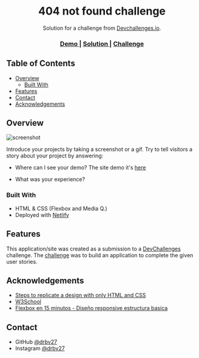 <h1 align="center">404 not found challenge</h1>

<div align="center">
   Solution for a challenge from  <a href="http://devchallenges.io" target="_blank">Devchallenges.io</a>.
</div>

<div align="center">
  <h3>
    <a href="https://laughing-hopper-e272ac.netlify.app/">
      Demo
    </a>
    <span> | </span>
    <a href="https://github.com/drbv27/404NotFound">
      Solution
    </a>
    <span> | </span>
    <a href="https://devchallenges.io/challenges/wBunSb7FPrIepJZAg0sY">
      Challenge
    </a>
  </h3>
</div>

<!-- TABLE OF CONTENTS -->

## Table of Contents

- [Overview](#overview)
  - [Built With](#built-with)
- [Features](#features)
- [Contact](#contact)
- [Acknowledgements](#acknowledgements)

<!-- OVERVIEW -->

## Overview

![screenshot](thumbnail.png)

Introduce your projects by taking a screenshot or a gif. Try to tell visitors a story about your project by answering:

- Where can I see your demo?
  The site demo it's [here](https://laughing-hopper-e272ac.netlify.app/)

- What was your experience?

### Built With

<!-- This section should list any major frameworks that you built your project using. Here are a few examples.-->

- HTML & CSS (Flexbox and Media Q.)
- Deployed with [Netlify](https://www.netlify.com/)

## Features

<!-- List the features of your application or follow the template. Don't share the figma file here :) -->

This application/site was created as a submission to a [DevChallenges](https://devchallenges.io/challenges) challenge. The [challenge](https://devchallenges.io/challenges/wBunSb7FPrIepJZAg0sY) was to build an application to complete the given user stories.

## Acknowledgements

<!-- This section should list any articles or add-ons/plugins that helps you to complete the project. This is optional but it will help you in the future. For exmpale -->

- [Steps to replicate a design with only HTML and CSS](https://devchallenges-blogs.web.app/how-to-replicate-design/)
- [W3School](https://www.w3schools.com/)
- [Flexbox en 15 minutos - Diseño responsive estructura basica](https://www.youtube.com/watch?v=UW6bTQm2bwg)

## Contact

- GitHub [@drbv27](https://github.com/drbv27)
- Instagram [@drbv27](https://www.instagram.com/diego.r.bonilla)